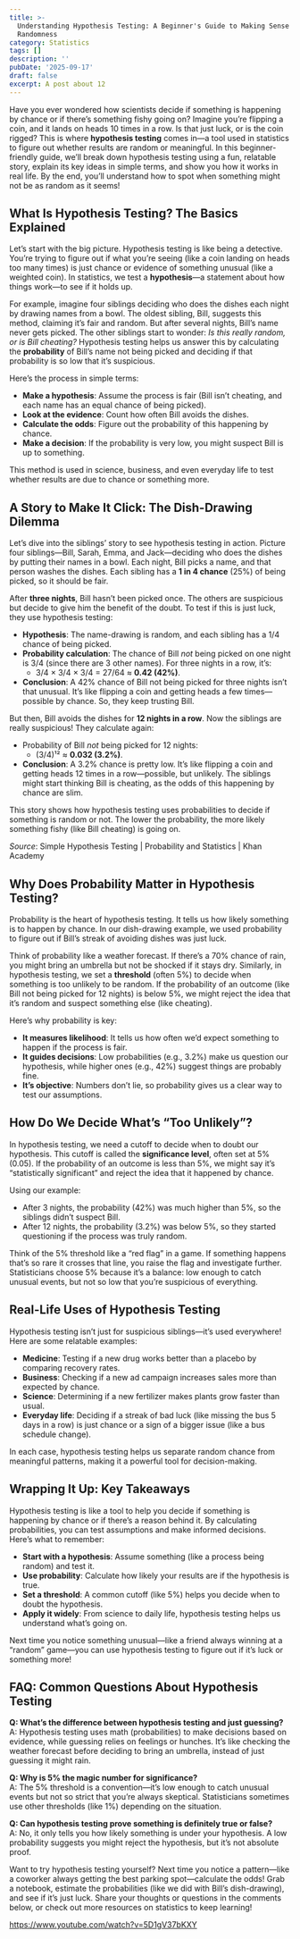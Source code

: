 ```yaml
---
title: >-
  Understanding Hypothesis Testing: A Beginner's Guide to Making Sense of
  Randomness
category: Statistics
tags: []
description: ''
pubDate: '2025-09-17'
draft: false
excerpt: A post about 12
---
```



Have you ever wondered how scientists decide if something is happening by chance or if there’s something fishy going on? Imagine you’re flipping a coin, and it lands on heads 10 times in a row. Is that just luck, or is the coin rigged? This is where **hypothesis testing** comes in—a tool used in statistics to figure out whether results are random or meaningful. In this beginner-friendly guide, we’ll break down hypothesis testing using a fun, relatable story, explain its key ideas in simple terms, and show you how it works in real life. By the end, you’ll understand how to spot when something might not be as random as it seems!

## What Is Hypothesis Testing? The Basics Explained

Let’s start with the big picture. Hypothesis testing is like being a detective. You’re trying to figure out if what you’re seeing (like a coin landing on heads too many times) is just chance or evidence of something unusual (like a weighted coin). In statistics, we test a **hypothesis**—a statement about how things work—to see if it holds up.

For example, imagine four siblings deciding who does the dishes each night by drawing names from a bowl. The oldest sibling, Bill, suggests this method, claiming it’s fair and random. But after several nights, Bill’s name never gets picked. The other siblings start to wonder: *Is this really random, or is Bill cheating?* Hypothesis testing helps us answer this by calculating the **probability** of Bill’s name not being picked and deciding if that probability is so low that it’s suspicious.

Here’s the process in simple terms:

- **Make a hypothesis**: Assume the process is fair (Bill isn’t cheating, and each name has an equal chance of being picked).
- **Look at the evidence**: Count how often Bill avoids the dishes.
- **Calculate the odds**: Figure out the probability of this happening by chance.
- **Make a decision**: If the probability is very low, you might suspect Bill is up to something.

This method is used in science, business, and even everyday life to test whether results are due to chance or something more.

## A Story to Make It Click: The Dish-Drawing Dilemma

Let’s dive into the siblings’ story to see hypothesis testing in action. Picture four siblings—Bill, Sarah, Emma, and Jack—deciding who does the dishes by putting their names in a bowl. Each night, Bill picks a name, and that person washes the dishes. Each sibling has a **1 in 4 chance** (25%) of being picked, so it should be fair.

After **three nights**, Bill hasn’t been picked once. The others are suspicious but decide to give him the benefit of the doubt. To test if this is just luck, they use hypothesis testing:

- **Hypothesis**: The name-drawing is random, and each sibling has a 1/4 chance of being picked.
- **Probability calculation**: The chance of Bill *not* being picked on one night is 3/4 (since there are 3 other names). For three nights in a row, it’s:
  - 3/4 × 3/4 × 3/4 = 27/64 ≈ **0.42 (42%)**.
- **Conclusion**: A 42% chance of Bill not being picked for three nights isn’t that unusual. It’s like flipping a coin and getting heads a few times—possible by chance. So, they keep trusting Bill.

But then, Bill avoids the dishes for **12 nights in a row**. Now the siblings are really suspicious! They calculate again:

- Probability of Bill *not* being picked for 12 nights:
  - (3/4)¹² ≈ **0.032 (3.2%)**.
- **Conclusion**: A 3.2% chance is pretty low. It’s like flipping a coin and getting heads 12 times in a row—possible, but unlikely. The siblings might start thinking Bill is cheating, as the odds of this happening by chance are slim.

This story shows how hypothesis testing uses probabilities to decide if something is random or not. The lower the probability, the more likely something fishy (like Bill cheating) is going on.

*Source*: Simple Hypothesis Testing | Probability and Statistics | Khan Academy

## Why Does Probability Matter in Hypothesis Testing?

Probability is the heart of hypothesis testing. It tells us how likely something is to happen by chance. In our dish-drawing example, we used probability to figure out if Bill’s streak of avoiding dishes was just luck.

Think of probability like a weather forecast. If there’s a 70% chance of rain, you might bring an umbrella but not be shocked if it stays dry. Similarly, in hypothesis testing, we set a **threshold** (often 5%) to decide when something is too unlikely to be random. If the probability of an outcome (like Bill not being picked for 12 nights) is below 5%, we might reject the idea that it’s random and suspect something else (like cheating).

Here’s why probability is key:

- **It measures likelihood**: It tells us how often we’d expect something to happen if the process is fair.
- **It guides decisions**: Low probabilities (e.g., 3.2%) make us question our hypothesis, while higher ones (e.g., 42%) suggest things are probably fine.
- **It’s objective**: Numbers don’t lie, so probability gives us a clear way to test our assumptions.

## How Do We Decide What’s “Too Unlikely”?

In hypothesis testing, we need a cutoff to decide when to doubt our hypothesis. This cutoff is called the **significance level**, often set at 5% (0.05). If the probability of an outcome is less than 5%, we might say it’s “statistically significant” and reject the idea that it happened by chance.

Using our example:

- After 3 nights, the probability (42%) was much higher than 5%, so the siblings didn’t suspect Bill.
- After 12 nights, the probability (3.2%) was below 5%, so they started questioning if the process was truly random.

Think of the 5% threshold like a “red flag” in a game. If something happens that’s so rare it crosses that line, you raise the flag and investigate further. Statisticians choose 5% because it’s a balance: low enough to catch unusual events, but not so low that you’re suspicious of everything.

## Real-Life Uses of Hypothesis Testing

Hypothesis testing isn’t just for suspicious siblings—it’s used everywhere! Here are some relatable examples:

- **Medicine**: Testing if a new drug works better than a placebo by comparing recovery rates.
- **Business**: Checking if a new ad campaign increases sales more than expected by chance.
- **Science**: Determining if a new fertilizer makes plants grow faster than usual.
- **Everyday life**: Deciding if a streak of bad luck (like missing the bus 5 days in a row) is just chance or a sign of a bigger issue (like a bus schedule change).

In each case, hypothesis testing helps us separate random chance from meaningful patterns, making it a powerful tool for decision-making.

## Wrapping It Up: Key Takeaways

Hypothesis testing is like a tool to help you decide if something is happening by chance or if there’s a reason behind it. By calculating probabilities, you can test assumptions and make informed decisions. Here’s what to remember:

- **Start with a hypothesis**: Assume something (like a process being random) and test it.
- **Use probability**: Calculate how likely your results are if the hypothesis is true.
- **Set a threshold**: A common cutoff (like 5%) helps you decide when to doubt the hypothesis.
- **Apply it widely**: From science to daily life, hypothesis testing helps us understand what’s going on.

Next time you notice something unusual—like a friend always winning at a “random” game—you can use hypothesis testing to figure out if it’s luck or something more!

## FAQ: Common Questions About Hypothesis Testing

**Q: What’s the difference between hypothesis testing and just guessing?**\
A: Hypothesis testing uses math (probabilities) to make decisions based on evidence, while guessing relies on feelings or hunches. It’s like checking the weather forecast before deciding to bring an umbrella, instead of just guessing it might rain.

**Q: Why is 5% the magic number for significance?**\
A: The 5% threshold is a convention—it’s low enough to catch unusual events but not so strict that you’re always skeptical. Statisticians sometimes use other thresholds (like 1%) depending on the situation.

**Q: Can hypothesis testing prove something is definitely true or false?**\
A: No, it only tells you how likely something is under your hypothesis. A low probability suggests you might reject the hypothesis, but it’s not absolute proof.

Want to try hypothesis testing yourself? Next time you notice a pattern—like a coworker always getting the best parking spot—calculate the odds! Grab a notebook, estimate the probabilities (like we did with Bill’s dish-drawing), and see if it’s just luck. Share your thoughts or questions in the comments below, or check out more resources on statistics to keep learning!

https://www.youtube.com/watch?v=5D1gV37bKXY

